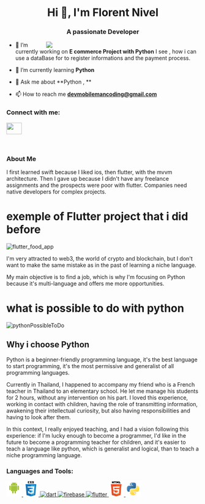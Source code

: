 <h1 align="center">Hi 👋, I'm Florent Nivel</h1>
<h3 align="center">A passionate Developer </h3>
<img align="right" width="400" src="https://plus.unsplash.com/premium_photo-1675793715030-0584c8ec4a13?q=80&w=2874&auto=format&fit=crop&ixlib=rb-4.0.3&ixid=M3wxMjA3fDB8MHxwaG90by1wYWdlfHx8fGVufDB8fHx8fA%3D%3D">

- 🔭 I’m currently working on **E commerce Project with Python**
I see , how i can use a dataBase for to register informations and the payment process.

- 🌱 I’m currently learning **Python**
- 💬 Ask me about **Python , **
- 📫 How to reach me **devmobilemancoding@gmail.com**
  
<h3 align="left">Connect with me:</h3>
<p align="left">
<a href="https://www.instagram.com/dev_coding_man/" target="blank"><img align="center" src="https://github.com/FrenchCodingMan/FrenchCodingMan" height="30" width="40" /></a>
</p>
<br>
<h3 align="left"> About Me </h3>
<p>I first learned swift because I liked ios, then flutter, with the mvvm architecture. Then I gave up because I didn't have any freelance assignments and the prospects were poor with flutter. Companies need native developers for complex projects. 

# exemple of Flutter project that i did before <br>
![flutter_food_app](https://github.com/FrenchCodingMan/FrenchCodingMan/assets/159005995/f45332bf-2d80-4cfa-bcd5-3e4b12999d62)


I'm very attracted to web3, the world of crypto and blockchain, but I don't want to make the same mistake as in the past of learning a niche language.

My main objective is to find a job, which is why I'm focusing on Python because it's multi-language and offers me more opportunities.</p>

# what is possible to do with python

<img width="1255" alt="pythonPossibleToDo" src="https://github.com/FrenchCodingMan/FrenchCodingMan/assets/159005995/92ffba60-5216-46ff-bad3-0846a2be686b">


<h2 align ="left">Why i choose Python</h2>

<p>Python is a beginner-friendly programming language, it's the best language to start programming, it's the most permissive and generalist of all programming languages.

Currently in Thailand, I happened to accompany my friend who is a French teacher in Thailand to an elementary school. He let me manage his students for 2 hours, without any intervention on his part.
I loved this experience, working in contact with children, having the role of transmitting information, awakening their intellectual curiosity, but also having responsibilities and having to look after them.

In this context, I really enjoyed teaching, and I had a vision following this experience: if I'm lucky enough to become a programmer, I'd like in the future to become a programming teacher for children, and it's easier to teach a language like python, which is generalist and logical, than to teach a niche programming language.</p>

<h3 align="left">Languages and Tools:</h3>
<p align="left">  <a href="https://developer.android.com" target="_blank" rel="noreferrer"> <img src="https://raw.githubusercontent.com/devicons/devicon/master/icons/android/android-original-wordmark.svg" alt="android" width="40" height="40"/> </a>  <a href="https://www.w3schools.com/css/" target="_blank" rel="noreferrer"> <img src="https://raw.githubusercontent.com/devicons/devicon/master/icons/css3/css3-original-wordmark.svg" alt="css3" width="40" height="40"/> </a> <a href="https://dart.dev" target="_blank" rel="noreferrer"> <img src="https://www.vectorlogo.zone/logos/dartlang/dartlang-icon.svg" alt="dart" width="40" height="40"/> </a>  <a href="https://firebase.google.com/" target="_blank" rel="noreferrer"> <img src="https://www.vectorlogo.zone/logos/firebase/firebase-icon.svg" alt="firebase" width="40" height="40"/> </a> <a href="https://flutter.dev" target="_blank" rel="noreferrer"> <img src="https://www.vectorlogo.zone/logos/flutterio/flutterio-icon.svg" alt="flutter" width="40" height="40"/> </a>  <a href="https://www.w3.org/html/" target="_blank" rel="noreferrer"> <img src="https://raw.githubusercontent.com/devicons/devicon/master/icons/html5/html5-original-wordmark.svg" alt="html5" width="40" height="40"/> </a> <a href="https://www.python.org" target="_blank" rel="noreferrer"> <img src="https://raw.githubusercontent.com/devicons/devicon/master/icons/python/python-original.svg" alt="python" width="40" height="40"/> </a></p>

